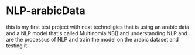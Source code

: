 # NLP-arabicData
this is my first test project with next technoligies that is using an arabic data and a NLP model that's called MultinomialNB() and understanding NLP and are the processus of NLP and train the model on the arabic dataset and testing it 
